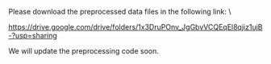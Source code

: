 Please download the preprocessed data files in the following link: \\

https://drive.google.com/drive/folders/1x3DruPOnv_JgGbvVCQEqEl8qjiz1ujB-?usp=sharing

We will update the preprocessing code soon.
